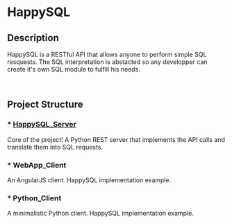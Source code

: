 # HappySQL
## Description
HappySQL is a RESTful API that allows anyone to perform simple SQL resquests.
The SQL interpretation is abstacted so any developper can create it's own SQL
module to fulfill his needs.

<br/>

## Project Structure
### * [HappySQL_Server](https://git.vpgrp.io/vp-labs/happysql/tree/master/HappySQL_Server)
Core of the project! A Python REST server that implements the API calls and
translate them into SQL requests.
### * WebApp_Client
An AngularJS client. HappySQL implementation example.
### * Python_Client
A minimalistic Python client. HappySQL implementation example.
